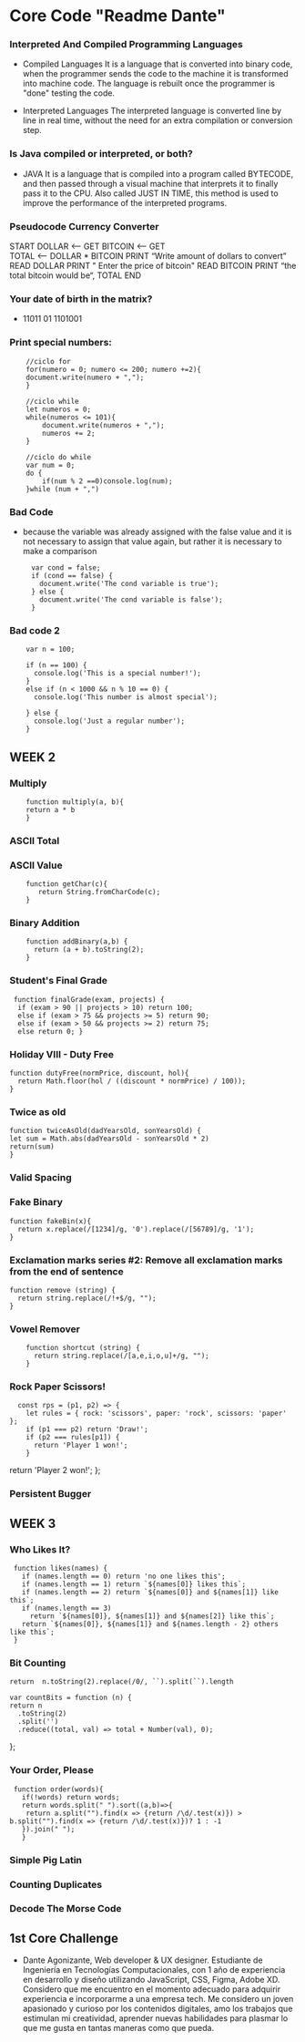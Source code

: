 # Core Code "Readme Dante"

### Interpreted And Compiled Programming Languages 

- Compiled Languages
It is a language that is converted into binary code, when the programmer sends the code to the machine it is transformed into machine code. The language is rebuilt once the programmer is "done" testing the code.

- Interpreted Languages
The interpreted language is converted line by line in real time, without the need for an extra compilation or conversion step.


### Is Java compiled or interpreted, or both? 
- JAVA It is a language that is compiled into a program called BYTECODE, and then passed through a visual machine that interprets it to finally pass it to the CPU. Also called JUST IN TIME, this method is used to improve the performance of the interpreted programs.


### Pseudocode Currency Converter 
START 
DOLLAR <-- GET 
BITCOIN <-- GET  
TOTAL <-- DOLLAR * BITCOIN
 PRINT “Write amount of dollars to convert” 
READ DOLLAR
 PRINT " Enter the price of bitcoin"
READ BITCOIN
PRINT “the total bitcoin would be“, TOTAL
END

### Your date of birth in the matrix? 
- 11011   01   1101001


### Print special numbers:

        //ciclo for
        for(numero = 0; numero <= 200; numero +=2){
        document.write(numero + ",");
        }

        //ciclo while
        let numeros = 0;
        while(numeros <= 101){
            document.write(numeros + ",");
            numeros += 2;
        }

        //ciclo do while
        var num = 0;
        do {
            if(num % 2 ==0)console.log(num);
        }while (num + ",")

### Bad Code
- because the variable was already assigned with the false value and it is not necessary to assign that value again, but rather it is necessary to make a comparison

        var cond = false;
        if (cond == false) {
          document.write('The cond variable is true');
        } else {
          document.write('The cond variable is false');
        }

### Bad code 2

        var n = 100;
        
        if (n == 100) {
          console.log('This is a special number!');
        }
        else if (n < 1000 && n % 10 == 0) {
          console.log('This number is almost special');
  
        } else {
          console.log('Just a regular number');
        }
  
WEEK 2
-------------

### Multiply
        
        function multiply(a, b){
        return a * b
        }
        
### ASCII Total

### ASCII Value 

        function getChar(c){
           return String.fromCharCode(c);
        }
### Binary Addition 
        function addBinary(a,b) {
          return (a + b).toString(2);
        }
        
### Student's Final Grade
     function finalGrade(exam, projects) {
      if (exam > 90 || projects > 10) return 100;
      else if (exam > 75 && projects >= 5) return 90;
      else if (exam > 50 && projects >= 2) return 75;
      else return 0; }

### Holiday VIII - Duty Free
    function dutyFree(normPrice, discount, hol){
      return Math.floor(hol / ((discount * normPrice) / 100));
    }

### Twice as old
    function twiceAsOld(dadYearsOld, sonYearsOld) {
    let sum = Math.abs(dadYearsOld - sonYearsOld * 2)
    return(sum)
    }
### Valid Spacing


### Fake Binary
    function fakeBin(x){
      return x.replace(/[1234]/g, '0').replace(/[56789]/g, '1');
    }
    
### Exclamation marks series #2: Remove all exclamation marks from the end of sentence
    function remove (string) {  
      return string.replace(/!+$/g, "");
    }

### Vowel Remover
        function shortcut (string) {
          return string.replace(/[a,e,i,o,u]+/g, "");
        }

### Rock Paper Scissors!
      const rps = (p1, p2) => {
        let rules = { rock: 'scissors', paper: 'rock', scissors: 'paper' };
        if (p1 === p2) return 'Draw!';
        if (p2 === rules[p1]) {
          return 'Player 1 won!';
        }
  return 'Player 2 won!';
};

### Persistent Bugger


WEEK 3
-------------

### Who Likes It? 
     function likes(names) {
       if (names.length == 0) return 'no one likes this';
       if (names.length == 1) return `${names[0]} likes this`;
       if (names.length == 2) return `${names[0]} and ${names[1]} like this`;
       if (names.length == 3)
         return `${names[0]}, ${names[1]} and ${names[2]} like this`;
       return `${names[0]}, ${names[1]} and ${names.length - 2} others like this`;
     }

### Bit Counting 
    return  n.toString(2).replace(/0/, ``).split(``).length
    
    var countBits = function (n) {
    return n
      .toString(2)
      .split('')
      .reduce((total, val) => total + Number(val), 0);
  };

### Your Order, Please 
     function order(words){
       if(!words) return words;
       return words.split(" ").sort((a,b)=>{
        return a.split("").find(x => {return /\d/.test(x)}) > b.split("").find(x => {return /\d/.test(x)})? 1 : -1
       }).join(" ");
       }

### Simple Pig Latin


### Counting Duplicates


### Decode The Morse Code


## 1st Core Challenge

- Dante Agonizante, Web developer & UX designer. Estudiante de Ingeniería en Tecnologías Computacionales, con 1 año de experiencia en desarrollo y diseño utilizando JavaScript, CSS, Figma, Adobe XD. Considero que me encuentro en el momento adecuado para adquirir experiencia e incorporarme a una empresa tech. Me considero un joven apasionado y curioso por los contenidos digitales, amo los trabajos que estimulan mi creatividad, aprender nuevas habilidades para plasmar lo que me gusta en tantas maneras como que pueda.




